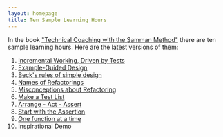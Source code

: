 ```yaml
---
layout: homepage
title: Ten Sample Learning Hours
---
```


In the book ["Technical Coaching with the Samman Method"](https://leanpub.com/techagilecoach) there are ten sample learning hours. Here are the latest versions of them:

1. [Incremental Working, Driven by Tests](/learning_hours/small_steps/demo_tdd_intro.html)
2. [Example-Guided Design](/learning_hours/small_steps/example_guided_design.html)
3. [Beck's rules of simple design](/learning_hours/testable_design/beck_simple_design.html)
4. [Names of Refactorings](/learning_hours/refactoring/extract_function.html)
5. [Misconceptions about Refactoring](/learning_hours/refactoring/misconceptions.html)
6. [Make a Test List](/learning_hours/small_steps/test_list.html)
7. [Arrange - Act - Assert](/learning_hours/test_design/arrange_act_assert.html)
8. [Start with the Assertion](/learning_hours/test_design/start_with_assert.html)
9. [One function at a time](/learning_hours/testable_design/bottom_up_design.html)
10. Inspirational Demo
